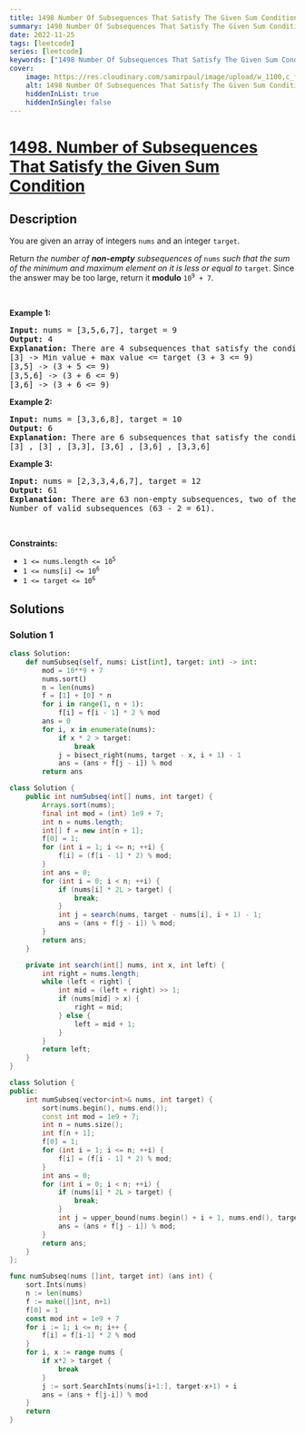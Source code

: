 ```yaml
---
title: 1498 Number Of Subsequences That Satisfy The Given Sum Condition
summary: 1498 Number Of Subsequences That Satisfy The Given Sum Condition LeetCode Solution Explained
date: 2022-11-25
tags: [leetcode]
series: [leetcode]
keywords: ["1498 Number Of Subsequences That Satisfy The Given Sum Condition LeetCode Solution Explained in all languages", "1498 Number Of Subsequences That Satisfy The Given Sum Condition", "LeetCode", "leetcode solution in Python3 C++ Java Go PHP Ruby Swift TypeScript Rust C# JavaScript C", "GeeksforGeeks", "InterviewBit", "Coding Ninjas", "HackerRank", "HackerEarth", "CodeChef", "TopCoder", "AlgoExpert", "freeCodeCamp", "Codeforces", "GitHub", "AtCoder", "Samir Paul"]
cover:
    image: https://res.cloudinary.com/samirpaul/image/upload/w_1100,c_fit,co_rgb:FFFFFF,l_text:Arial_75_bold:1498 Number Of Subsequences That Satisfy The Given Sum Condition - Solution Explained/problem-solving.webp
    alt: 1498 Number Of Subsequences That Satisfy The Given Sum Condition
    hiddenInList: true
    hiddenInSingle: false
---
```



# [1498. Number of Subsequences That Satisfy the Given Sum Condition](https://leetcode.com/problems/number-of-subsequences-that-satisfy-the-given-sum-condition)


## Description

<p>You are given an array of integers <code>nums</code> and an integer <code>target</code>.</p>

<p>Return <em>the number of <strong>non-empty</strong> subsequences of </em><code>nums</code><em> such that the sum of the minimum and maximum element on it is less or equal to </em><code>target</code>. Since the answer may be too large, return it <strong>modulo</strong> <code>10<sup>9</sup> + 7</code>.</p>

<p>&nbsp;</p>
<p><strong class="example">Example 1:</strong></p>

<pre>
<strong>Input:</strong> nums = [3,5,6,7], target = 9
<strong>Output:</strong> 4
<strong>Explanation:</strong> There are 4 subsequences that satisfy the condition.
[3] -&gt; Min value + max value &lt;= target (3 + 3 &lt;= 9)
[3,5] -&gt; (3 + 5 &lt;= 9)
[3,5,6] -&gt; (3 + 6 &lt;= 9)
[3,6] -&gt; (3 + 6 &lt;= 9)
</pre>

<p><strong class="example">Example 2:</strong></p>

<pre>
<strong>Input:</strong> nums = [3,3,6,8], target = 10
<strong>Output:</strong> 6
<strong>Explanation:</strong> There are 6 subsequences that satisfy the condition. (nums can have repeated numbers).
[3] , [3] , [3,3], [3,6] , [3,6] , [3,3,6]
</pre>

<p><strong class="example">Example 3:</strong></p>

<pre>
<strong>Input:</strong> nums = [2,3,3,4,6,7], target = 12
<strong>Output:</strong> 61
<strong>Explanation:</strong> There are 63 non-empty subsequences, two of them do not satisfy the condition ([6,7], [7]).
Number of valid subsequences (63 - 2 = 61).
</pre>

<p>&nbsp;</p>
<p><strong>Constraints:</strong></p>

<ul>
	<li><code>1 &lt;= nums.length &lt;= 10<sup>5</sup></code></li>
	<li><code>1 &lt;= nums[i] &lt;= 10<sup>6</sup></code></li>
	<li><code>1 &lt;= target &lt;= 10<sup>6</sup></code></li>
</ul>

## Solutions

### Solution 1

<!-- tabs:start -->

```python
class Solution:
    def numSubseq(self, nums: List[int], target: int) -> int:
        mod = 10**9 + 7
        nums.sort()
        n = len(nums)
        f = [1] + [0] * n
        for i in range(1, n + 1):
            f[i] = f[i - 1] * 2 % mod
        ans = 0
        for i, x in enumerate(nums):
            if x * 2 > target:
                break
            j = bisect_right(nums, target - x, i + 1) - 1
            ans = (ans + f[j - i]) % mod
        return ans
```

```java
class Solution {
    public int numSubseq(int[] nums, int target) {
        Arrays.sort(nums);
        final int mod = (int) 1e9 + 7;
        int n = nums.length;
        int[] f = new int[n + 1];
        f[0] = 1;
        for (int i = 1; i <= n; ++i) {
            f[i] = (f[i - 1] * 2) % mod;
        }
        int ans = 0;
        for (int i = 0; i < n; ++i) {
            if (nums[i] * 2L > target) {
                break;
            }
            int j = search(nums, target - nums[i], i + 1) - 1;
            ans = (ans + f[j - i]) % mod;
        }
        return ans;
    }

    private int search(int[] nums, int x, int left) {
        int right = nums.length;
        while (left < right) {
            int mid = (left + right) >> 1;
            if (nums[mid] > x) {
                right = mid;
            } else {
                left = mid + 1;
            }
        }
        return left;
    }
}
```

```cpp
class Solution {
public:
    int numSubseq(vector<int>& nums, int target) {
        sort(nums.begin(), nums.end());
        const int mod = 1e9 + 7;
        int n = nums.size();
        int f[n + 1];
        f[0] = 1;
        for (int i = 1; i <= n; ++i) {
            f[i] = (f[i - 1] * 2) % mod;
        }
        int ans = 0;
        for (int i = 0; i < n; ++i) {
            if (nums[i] * 2L > target) {
                break;
            }
            int j = upper_bound(nums.begin() + i + 1, nums.end(), target - nums[i]) - nums.begin() - 1;
            ans = (ans + f[j - i]) % mod;
        }
        return ans;
    }
};
```

```go
func numSubseq(nums []int, target int) (ans int) {
	sort.Ints(nums)
	n := len(nums)
	f := make([]int, n+1)
	f[0] = 1
	const mod int = 1e9 + 7
	for i := 1; i <= n; i++ {
		f[i] = f[i-1] * 2 % mod
	}
	for i, x := range nums {
		if x*2 > target {
			break
		}
		j := sort.SearchInts(nums[i+1:], target-x+1) + i
		ans = (ans + f[j-i]) % mod
	}
	return
}
```

<!-- tabs:end -->

<!-- end -->
